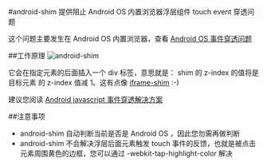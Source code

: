 #android-shim
提供阻止 Android OS 内置浏览器浮层组件 touch event 穿透问题

这个问题主要发生在 Android OS 内置浏览器，查看 [Android OS 事件穿透问题](http://v.youku.com/v_show/id_XNDAxMTE1NTgw.html)

##工作原理
![android-shim](/alipay/handy/raw/master/lib/overlay/docs/assets/handy-overlay-shim.jpg)

它会在指定元素的后面插入一个 div 标签，意思就是：
shim 的 z-index 的值将是目标元素 的 z-index 值减 1。这有点像 [iframe-shim](http://github.com/alipay/arale/tree/master/lib/iframe-shim) :-)

建议您阅读 [Android javascript 事件穿透解决方案](http://qiqicartoon.com/?p=1197)

##注意事项
- android-shim 自动判断当前是否是 Android OS ，因此您勿需再做判断
- android-shim 不会解决浮层后面元素触发 touch 事件的反馈，也就是被点击元素周围黄色的边框，您可以通过 -webkit-tap-highlight-color 解决